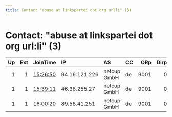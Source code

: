 ```yaml
---
title: Contact "abuse at linkspartei dot org urlli" (3)
---
```


# Contact: "abuse at linkspartei dot org url:li" (3)

|   Up |   Ext | JoinTime                                                                                              | IP            | AS          | CC   |   ORp |   Dirp | OS    | Version   | Nickname   |   eFamMembers |
|-----:|------:|:------------------------------------------------------------------------------------------------------|:--------------|:------------|:-----|------:|-------:|:------|:----------|:-----------|--------------:|
|    1 |     1 | [15:26:50](https://nusenu.github.io/OrNetStats/w/relay/AC16FB99424C1A5AA50A58F062E04B268C4D5B87.html) | 94.16.121.226 | netcup GmbH | de   |  9001 |      0 | Linux | 0.4.7.13  | lokit04    |             6 |
|    1 |     1 | [15:39:11](https://nusenu.github.io/OrNetStats/w/relay/E34853BFFFA4034DF4C710D3CDD73818E998FEB4.html) | 46.38.255.27  | netcup GmbH | de   |  9001 |      0 | Linux | 0.4.7.13  | lokit02    |             6 |
|    1 |     1 | [16:00:20](https://nusenu.github.io/OrNetStats/w/relay/6775EA1FF548F5B09D1985D982004F4F38DF1B80.html) | 89.58.41.251  | netcup GmbH | de   |  9001 |      0 | Linux | 0.4.7.13  | lokit03    |             6 |
